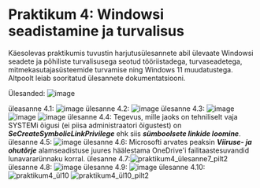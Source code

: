 # Praktikum 4:  Windowsi seadistamine ja turvalisus

Käesolevas praktikumis tuvustin harjutusülesannete abil ülevaate Windowsi seadete ja põhiliste turvalisusega seotud tööriistadega, turvaseadetega, mitmekasutajasüsteemide turvamise ning Windows 11 muudatustega. Altpoolt leiab sooritatud ülesannete dokumentatsiooni.


Ülesanded: ![image](https://github.com/user-attachments/assets/4ce6529a-4e74-4a77-8726-1afdce65f11e)



üleasanne 4.1: ![image](https://github.com/user-attachments/assets/c3e2cebc-7004-4060-8108-79b656526da2)
ülesanne 4.2: ![image](https://github.com/user-attachments/assets/74899083-ea6b-4291-a8dd-5772b989b697)
ülesanne 4.3: ![image](https://github.com/user-attachments/assets/958b85dc-a905-42f9-abd6-549e123c19a4) ![image](https://github.com/user-attachments/assets/dba378e2-34bd-40aa-bcf2-1828857ffb58)
![image](https://github.com/user-attachments/assets/e153156e-ce58-4b2b-9f5d-58551fa1f84d)
ülesanne 4.4: Tegevus, mille jaoks on tehniliselt vaja SYSTEMi õigusi (ei piisa administraatori õigustest) on ***SeCreateSymbolicLinkPrivilege*** ehk siis ***sümboolsete linkide loomine***.
ülesanne 4.5: ![image](https://github.com/user-attachments/assets/aab58692-76dd-4be3-ad54-1ad475f5c24f)
ülesanne 4.6: Microsofti arvates peaksin ***Viiruse- ja ohutõrje*** alamseadistuse juures häälestama OneDrive'i failitaastesuvandid lunavararünnaku korral.
ülesanne 4.7:![praktikum4_ülesanne7_pilt2](https://github.com/user-attachments/assets/c35b2dd3-bc5c-4988-abfd-fe3dbf2b2b2b)
ülesanne 4.8: ![image](https://github.com/user-attachments/assets/45129232-7dfe-44d7-907c-0f63277fac66)
ülesanne 4.9: ![image](https://github.com/user-attachments/assets/a910fd13-fbf6-4253-a3c7-104a96357407)
ülesanne 4.10: ![praktikum4_ül10](https://github.com/user-attachments/assets/c624656b-a752-4ce2-bd4d-afea13cd8423)
![praktikum4_ül10_pilt2](https://github.com/user-attachments/assets/8107fe13-c5f7-4e61-bc7f-71dce7ae3f76)
